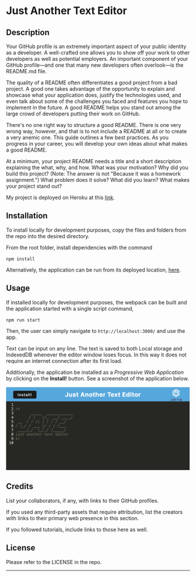 # Just Another Text Editor

## Description 

Your GitHub profile is an extremely important aspect of your public identity as a developer. A well-crafted one allows you to show off your work to other developers as well as potential employers. An important component of your GitHub profile—and one that many new developers often overlook—is the README.md file.

The quality of a README often differentiates a good project from a bad project. A good one takes advantage of the opportunity to explain and showcase what your application does, justify the technologies used, and even talk about some of the challenges you faced and features you hope to implement in the future. A good README helps you stand out among the large crowd of developers putting their work on GitHub.

There's no one right way to structure a good README. There is one very wrong way, however, and that is to not include a README at all or to create a very anemic one. This guide outlines a few best practices. As you progress in your career, you will develop your own ideas about what makes a good README.

At a minimum, your project README needs a title and a short description explaining the what, why, and how. What was your motivation? Why did you build this project? (Note: The answer is not "Because it was a homework assignment.") What problem does it solve? What did you learn? What makes your project stand out? 

My project is deployed on Heroku at this [link](https://floating-eyrie-53578-efda4f2185f3.herokuapp.com/).


## Installation

To install locally for development purposes, copy the files and folders from the repo into the desired directory.

From the root folder, install dependencies with the command
```
npm install
```

Alternatively, the application can be run from its deployed location, [here](https://floating-eyrie-53578-efda4f2185f3.herokuapp.com/).

## Usage 

If installed locally for development purposes, the webpack can be built and the application started with a single script command,
```
npm run start
```
Then, the user can simply navigate to ```http://localhost:3000/``` and use the app.

Text can be input on any line. The text is saved to both Local storage and IndexedDB whenever the editor window loses focus. In this way it does not require an internet connection after its first load.

Additionally, the application be installed as a *Progressive Web Application* by clicking on the **Install!** button. See a screenshot of the application below.

![JATE Screenshot](assets/images/jate.png)


## Credits

List your collaborators, if any, with links to their GitHub profiles.

If you used any third-party assets that require attribution, list the creators with links to their primary web presence in this section.

If you followed tutorials, include links to those here as well.


## License

Please refer to the LICENSE in the repo.

---
